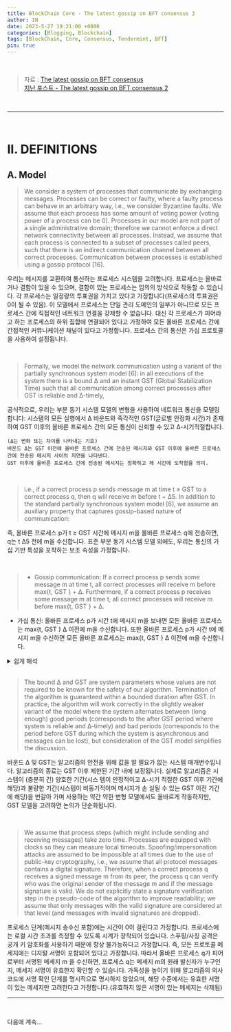 ```yaml
---
title: BlockChain Core - The latest gossip on BFT consensus 3
author: IN
date: 2023-5-27 19:21:00 +0800
categories: [Blogging, Blockchain]
tags: [BlockChain, Core, Consensus, Tendermint, BFT]
pin: true
---
```


<br />

> 자료 : [The latest gossip on BFT consensus](https://in-nft.s3.ap-northeast-2.amazonaws.com/The+latest+gossip+on+BFT+consensus.pdf)
> <br />
> [지난 포스트 - The latest gossip on BFT consensus 2](https://in63119.github.io/posts/Tendermint2/)

<br />

---

<br />

# II. DEFINITIONS

## A. Model

> We consider a system of processes that communicate by exchanging messages. Processes can be correct or faulty, where a faulty process can behave in an arbitrary way, i.e., we consider Byzantine faults. We assume that each process has some amount of voting power (voting power of a process can be 0). Processes in our model are not part of a single administrative domain; therefore we cannot enforce a direct network connectivity between all processes. Instead, we assume that each process is connected to a subset of processes called peers, such that there is an indirect communication channel between all correct processes. Communication between processes is established using a gossip protocol [16].

우리는 메시지를 교환하여 통신하는 프로세스 시스템을 고려합니다. 프로세스는 올바르거나 결함이 있을 수 있으며, 결함이 있는 프로세스는 임의의 방식으로 작동할 수 있습니다. 각 프로세스는 일정량의 투표권을 가지고 있다고 가정합니다(프로세스의 투표권은 0이 될 수 있음). 이 모델에서 프로세스는 단일 관리 도메인의 일부가 아니므로 모든 프로세스 간에 직접적인 네트워크 연결을 강제할 수 없습니다. 대신 각 프로세스가 피어라고 하는 프로세스의 하위 집합에 연결되어 있다고 가정하여 모든 올바른 프로세스 간에 간접적인 커뮤니케이션 채널이 있다고 가정합니다. 프로세스 간의 통신은 가십 프로토콜을 사용하여 설정됩니다.

<br />

> Formally, we model the network communication using a variant of the partially synchronous system model [6]: in all executions of the system there is a bound ∆ and an instant GST (Global Stabilization Time) such that all communication among correct processes after GST is reliable and ∆-timely, 

공식적으로, 우리는 부분 동기 시스템 모델의 변형을 사용하여 네트워크 통신을 모델링합니다: 시스템의 모든 실행에서 ∆ 바운드와 즉각적인 GST(글로벌 안정화 시간)가 존재하여 GST 이후의 올바른 프로세스 간의 모든 통신이 신뢰할 수 있고 ∆-시기적절합니다. 

```
(Δ는 변화 또는 차이를 나타내는 기호)
바운드 Δ는 GST 이전에 올바른 프로세스 간에 전송된 메시지와 GST 이후에 올바른 프로세스 간에 전송된 메시지 사이의 지연을 나타낸다.
GST 이후에 올바른 프로세스 간에 전송된 메시지는 정확하고 제 시간에 도착함을 의미.
```

<br />

> i.e., if a correct process p sends message m at time t ≥ GST to a correct process q, then q will receive m before t + ∆5. In addition to the standard partially synchronous system model [6], we assume an auxiliary property that captures gossip-based nature of communication:

즉, 올바른 프로세스 p가 t ≥ GST 시간에 메시지 m을 올바른 프로세스 q에 전송하면, q는 t ∆5 전에 m을 수신합니다. 표준 부분 동기 시스템 모델 외에도, 우리는 통신의 가십 기반 특성을 포착하는 보조 속성을 가정합니다.

<br />

> - Gossip communication: If a correct process p sends some message m at time t, all correct processes will receive m before max{t, GST } + ∆. Furthermore, if a correct process p receives some message m at time t, all correct processes will receive m before max{t, GST } + ∆.
- 가십 통신: 올바른 프로세스 p가 시간 t에 메시지 m을 보내면 모든 올바른 프로세스는 max{t, GST } ∆ 이전에 m을 수신합니다.
또한 올바른 프로세스 p가 시간 t에 메시지 m을 수신하면 모든 올바른 프로세스는 max{t, GST } ∆ 이전에 m을 수신합니다.


<details>
<summary>쉽게 해석</summary>
<div markdown="1">
- 올바른 프로세스들은 GST를 알고 있다.
<br />
- GST 이후에 올바른 프로세스 p가 올바른 프로세스 q로 메시지를 보내면 q는 메시지를 p가 보내고 Δ 시간 후 또는 그 이전에 수신한다.
<br />
- 즉, 올바른 프로세스 간의 통신은 GST 이후에 신뢰할 수 있고 Δ 시간 이내에 이루어 져야 한다.
</div>
</details>

<br />

> The bound ∆ and GST are system parameters whose values are not required to be known for the safety of our algorithm. Termination of the algorithm is guaranteed within a bounded duration after GST. In practice, the algorithm will work correctly in the slightly weaker variant of the model where the system alternates between (long enough) good periods (corresponds to the after GST period where system is reliable and ∆-timely) and bad periods (corresponds to the period before GST during which the system is asynchronous and messages can be lost), but consideration of the GST model simplifies the discussion.

바운드 ∆ 및 GST는 알고리즘의 안전을 위해 값을 알 필요가 없는 시스템 매개변수입니다. 알고리즘의 종료는 GST 이후 제한된 기간 내에 보장됩니다. 실제로 알고리즘은 시스템이 (충분히 긴) 양호한 기간(시스 템이 안정적이고 ∆-시기 적절한 GST 이후 기간에 해당)과 불량한 기간(시스템이 비동기적이며 메시지가 손 실될 수 있는 GST 이전 기간에 해당)을 번갈아 가며 사용하는 약간 약한 변형 모델에서도 올바르게 작동하지만, GST 모델을 고려하면 논의가 단순화됩니다.

<br />

> We assume that process steps (which might include sending and receiving messages) take zero time. Processes are equipped with clocks so they can measure local timeouts. Spoofing/impersonation attacks are assumed to be impossible at all times due to the use of public-key cryptography, i.e., we assume that all protocol messages contains a digital signature. Therefore, when a correct process q receives a signed message m from its peer, the process q can verify who was the original sender of the message m and if the message signature is valid. We do not explicitly state a signature verification step in the pseudo-code of the algorithm to improve readability; we assume that only messages with the valid signature are considered at that level (and messages with invalid signatures are dropped).

프로세스 단계(메시지 송수신 포함)에는 시간이 0이 걸린다고 가정합니다. 프로세스에는 로컬 시간 초과를 측정할 수 있도록 시계가 장착되어 있습니다. 스푸핑/사칭 공격은 공개 키 암호화를 사용하기 때문에 항상 불가능하다고 가정합니다. 즉, 모든 프로토콜 메세지에는 디지털 서명이 포함되어 있다고 가정합니다. 따라서 올바른 프로세스 q가 피어로부터 서명된 메세지 m 을 수신하면, 프로세스 q는 메세지 m의 원래 발신자가 누구인지, 메세지 서명이 유효한지 확인할 수 있습니다. 가독성을 높이기 위해 알고리즘의 의사 코드에 서명 확인 단계를 명시적으로 명시하지 않았으며, 해당 수준에서는 유효한 서명이 있는 메세지만 고려한다고 가정합니다.(유효하지 않은 서명이 있는 메세지는 삭제됨)

---

<br />

다음에 계속...
